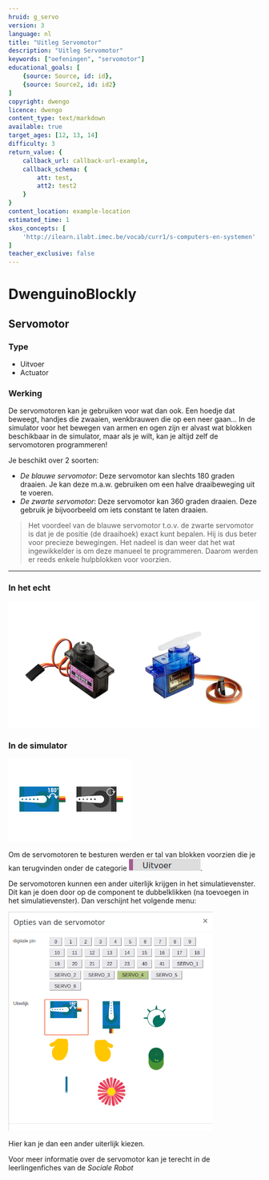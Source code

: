 ```yaml
---
hruid: g_servo
version: 3
language: nl
title: "Uitleg Servomotor"
description: "Uitleg Servomotor"
keywords: ["oefeningen", "servomotor"]
educational_goals: [
    {source: Source, id: id}, 
    {source: Source2, id: id2}
]
copyright: dwengo
licence: dwengo
content_type: text/markdown
available: true
target_ages: [12, 13, 14]
difficulty: 3
return_value: {
    callback_url: callback-url-example,
    callback_schema: {
        att: test,
        att2: test2
    }
}
content_location: example-location
estimated_time: 1
skos_concepts: [
    'http://ilearn.ilabt.imec.be/vocab/curr1/s-computers-en-systemen'
]
teacher_exclusive: false
---
```

# DwenguinoBlockly
## Servomotor

### Type
- Uitvoer
- Actuator

### Werking

De servomotoren kan je gebruiken voor wat dan ook. Een hoedje dat beweegt, handjes die zwaaien, wenkbrauwen die op een neer gaan... In de simulator voor het bewegen van armen en ogen zijn er alvast wat blokken beschikbaar in de simulator, maar als je wilt, kan je altijd zelf de servomotoren programmeren! 

Je beschikt over 2 soorten: 

- *De blauwe servomotor*: Deze servomotor kan slechts 180 graden draaien. Je kan deze m.a.w. gebruiken om een halve draaibeweging uit te voeren.
- *De zwarte servomotor*: Deze servomotor kan 360 graden draaien. Deze gebruik je bijvoorbeeld om iets constant te laten draaien. 

> Het voordeel van de blauwe servomotor t.o.v. de zwarte servomotor is dat je de positie (de draaihoek) exact kunt bepalen. Hij is dus beter voor precieze bewegingen. Het nadeel is dan weer dat het wat ingewikkelder is om deze manueel te programmeren. Daarom werden er reeds enkele hulpblokken voor voorzien. 

***

### In het echt

![](embed/servos.png "Servomotor kit")  

### In de simulator

![](embed/servos_simulator.png "Servomotor simulator")

Om de servomotoren te besturen werden er tal van blokken voorzien die je kan terugvinden onder de categorie ![](embed/cat_uitvoer.png "categorie uitvoer").

De servomotoren kunnen een ander uiterlijk krijgen in het simulatievenster. Dit kan je doen door op de component te dubbelklikken (na toevoegen in het simulatievenster). Dan verschijnt het volgende menu: 

![](embed/servo_opties.png "opties servomotor")

Hier kan je dan een ander uiterlijk kiezen.

<div class=alert alert-box alert-success>
Voor meer informatie over de servomotor kan je terecht in de leerlingenfiches van de <em>Sociale Robot</em>
</div>